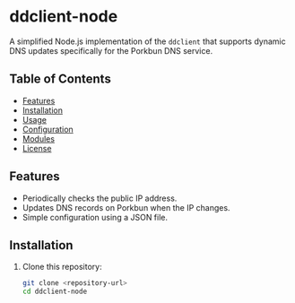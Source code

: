 # ddclient-node

A simplified Node.js implementation of the `ddclient` that supports dynamic DNS updates specifically for the Porkbun DNS service.

## Table of Contents

- [Features](#features)
- [Installation](#installation)
- [Usage](#usage)
- [Configuration](#configuration)
- [Modules](#modules)
- [License](#license)

## Features

- Periodically checks the public IP address.
- Updates DNS records on Porkbun when the IP changes.
- Simple configuration using a JSON file.

## Installation

1. Clone this repository:
   ```bash
   git clone <repository-url>
   cd ddclient-node

